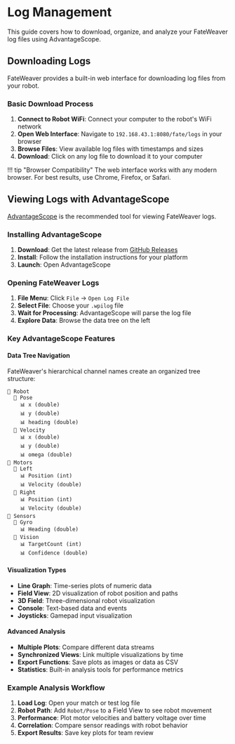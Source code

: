 # Log Management

This guide covers how to download, organize, and analyze your FateWeaver log files using AdvantageScope.

## Downloading Logs

FateWeaver provides a built-in web interface for downloading log files from your robot.

### Basic Download Process

1. **Connect to Robot WiFi**: Connect your computer to the robot's WiFi network
2. **Open Web Interface**: Navigate to `192.168.43.1:8080/fate/logs` in your browser
3. **Browse Files**: View available log files with timestamps and sizes
4. **Download**: Click on any log file to download it to your computer

!!! tip "Browser Compatibility"
    The web interface works with any modern browser. For best results, use Chrome, Firefox, or Safari.

## Viewing Logs with AdvantageScope

[AdvantageScope](https://github.com/Mechanical-Advantage/AdvantageScope) is the recommended tool for viewing FateWeaver logs.

### Installing AdvantageScope

1. **Download**: Get the latest release from [GitHub Releases](https://github.com/Mechanical-Advantage/AdvantageScope/releases)
2. **Install**: Follow the installation instructions for your platform
3. **Launch**: Open AdvantageScope

### Opening FateWeaver Logs

1. **File Menu**: Click `File` → `Open Log File`
2. **Select File**: Choose your `.wpilog` file
3. **Wait for Processing**: AdvantageScope will parse the log file
4. **Explore Data**: Browse the data tree on the left

### Key AdvantageScope Features

#### Data Tree Navigation

FateWeaver's hierarchical channel names create an organized tree structure:

```
📁 Robot
  📁 Pose
    📊 x (double)
    📊 y (double)
    📊 heading (double)
  📁 Velocity
    📊 x (double)
    📊 y (double)
    📊 omega (double)
📁 Motors
  📁 Left
    📊 Position (int)
    📊 Velocity (double)
  📁 Right
    📊 Position (int)
    📊 Velocity (double)
📁 Sensors
  📁 Gyro
    📊 Heading (double)
  📁 Vision
    📊 TargetCount (int)
    📊 Confidence (double)
```

#### Visualization Types

- **Line Graph**: Time-series plots of numeric data
- **Field View**: 2D visualization of robot position and paths
- **3D Field**: Three-dimensional robot visualization
- **Console**: Text-based data and events
- **Joysticks**: Gamepad input visualization

#### Advanced Analysis

- **Multiple Plots**: Compare different data streams
- **Synchronized Views**: Link multiple visualizations by time
- **Export Functions**: Save plots as images or data as CSV
- **Statistics**: Built-in analysis tools for performance metrics

### Example Analysis Workflow

1. **Load Log**: Open your match or test log file
2. **Robot Path**: Add `Robot/Pose` to a Field View to see robot movement
3. **Performance**: Plot motor velocities and battery voltage over time
4. **Correlation**: Compare sensor readings with robot behavior
5. **Export Results**: Save key plots for team review
